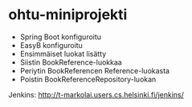 ohtu-miniprojekti
=================
- Spring Boot konfiguroitu
- EasyB konfiguroitu
- Ensimmäiset luokat lisätty
- Siistin BookReference-luokkaa
- Periytin BookReferencen Reference-luokasta
- Poistin BookReferenceRepository-luokan

Jenkins:
http://t-markolai.users.cs.helsinki.fi/jenkins/

